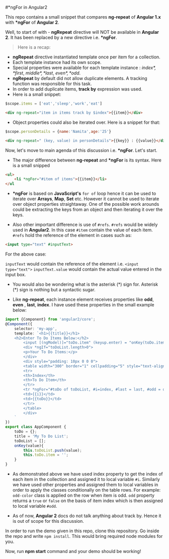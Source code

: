 #*ngFor in Angular2

This repo contains a small snippet that compares **ng-repeat** of **Angular 1.x** with **\*ngFor** of **Angular 2**.

Well, to start of with - **ngRepeat** directive will NOT be available in **Angular 2**. It has been replaced by a new directive i.e. **\*ngFor**.

> Here is a recap:

* **ngRepeat** directive instantiated template once per item for a collection.
* Each template instance had its own scope.
* Special properties were available for each template instance : *$index*, *$first*, *$middle*, *$last*, *$even*, *$odd*.
* **ngRepeat** by default did not allow duplicate elements. A tracking function was responsible for this task.
* In order to add duplicate items, **track by** expression was used.
* Here is a small snippet:

```JavaScript
$scope.items = ['eat','sleep','work','eat']
```

```HTML
<div ng-repeat="item in items track by $index">{{item}}</div>
```

* Object properties could also be iterated over. Here is a snippet for that:

```JavaScript
$scope.personDetails = {name:'Namita',age:'25'}
```

```HTML
<div ng-repeat=" (key, value) in personDetails">{{key}} : {{value}}</div>
```

Now, let's move to main agenda of this discussion i.e. **\*ngFor**. Let's start.

* The major difference between **ng-repeat** and **\*ngFor** is its syntax. Here is a small snipped

```HTML
<ul>
    <li *ngFor="#item of items">{{item}}</li>
</ul
```

* **\*ngFor** is based on **JavaScript's** ``for of`` loop hence it can be used to iterate over **Arrays**, **Map**, **Set** etc. However it cannot be used to iterate over object properties straightaway.
One of the possible work arounds could be extracting the keys from an object and then iterating it over the keys.

* Also other important difference is use of `#refs`. `#refs` would be widely used in **Angular2**. In this case `#item` contain the value of each item. `#refs` hold the reference of the element in cases such as:

```HTML
<input type="text" #inputText>
```

For the above case:

`inputText` would contain the reference of the element i.e. `<input type="text">`
`inputText.value` would contain the actual value entered in the input box.

* You would also be wondering what is the asterisk (\*) sign for. Asterisk (\*) sign is nothing but a syntactic sugar.

* Like **ng-repeat**, each instance element receives properties like **odd**, **even** , **last**, **index**. I have used these properties in the small example below:

```TypeScript
import {Component} from 'angular2/core';
@Component({
    selector: 'my-app',
    template: `<h1>{{title}}</h1>
    <h2>Enter To Do Items Below:</h2>
        <input [(ngModel)]="toDo.item" (keyup.enter) = "onKey(toDo.item)">
        <div *ngIf="toDoList.length>0">
        <p>Your To Do Items:</p>
        </div>
        <div style="padding: 10px 0 0 0">
        <table width="300" border="1" cellpadding="5" style="text-align: center">
        <tr>
        <th>Index</th>
        <th>To Do Item</th>
        </tr>
        <tr *ngFor="#toDo of toDoList, #i=index, #last = last, #odd = odd, #even = even"  [ngClass]="{'odd-color':odd,'even-color':even, 'last-color' : last }">
        <td>{{i}}</td>
        <td>{{toDo}}</td>
        </tr>
        </table>
        </div>
    `
})
export class AppComponent {
    toDo = {};
    title = 'My To Do List';
    toDoList = [];
    onKey(value){
        this.toDoList.push(value);
        this.toDo.item = '';
    }
}
```

* As demonstrated above we have used index property to get the index of each item in the collection and assigned it to local variable ``#i``. Similarly we have used other properties and assigned them to local variables in order to apply the classes conditionally on the table rows.
  For example: ``odd-color`` class is applied on the row when item is odd. ``odd`` property returns a ``true`` or ``false`` on the basis of item index which is then assigned to local variable ``#odd``.
    
* As of now, **Angular 2** docs do not talk anything about track by. Hence it is out of scope for this discussion.

In order to run the demo given in this repo, clone this repository. Go inside the repo and write ``npm install``. This would bring required node modules for you.

Now, run **npm start** command and your demo should be working!






